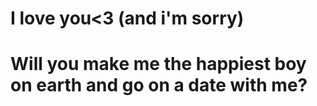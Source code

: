# I love you<3 (and i'm sorry)
# Will you make me the happiest boy on earth and go on a date with me?
